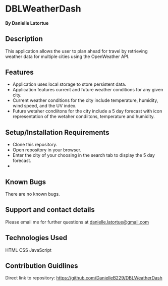 # DBLWeatherDash
#### By Danielle Latortue
## Description
This application allows the user to  plan ahead for travel by retrieving weather data for multiple cities using the OpenWeather API.

## Features
* Application uses local storage to store persistent data.
* Application features current and future weather conditions for any given city. 
* Current weather conditions for the city include temperature, humidity, wind speed, and the UV index. 
* Future wetaher condiitons for the city include a 5 day forecast with icon representation of the wetaher condiitons, temperature and humidity. 
## Setup/Installation Requirements
* Clone this repository.
* Open repository in your browser.
* Enter the city of your choosing in the search tab to display the 5 day forecast.
*
## Known Bugs
There are no known bugs.
## Support and contact details
Please email me for further questions at danielle.latortue@gmail.com
## Technologies Used
HTML
CSS
JavaScript
## Contribution Guidlines 
Direct link to repository: https://github.com/DanielleB229/DBLWeatherDash
